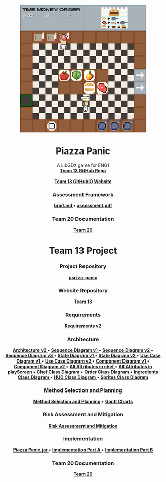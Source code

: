 <div align="center">
  <a href="https://github.com/team13eng1/piazza-panic/">
    <img src="./images/gameScreenshotTeam13a.png" alt="Logo" width="399" height="400">
  </a>

  <h1 align="center">Piazza Panic</h1>

  <p align="center">
    A LibGDX game for ENG1
    <br />
    <a href="https://github.com/team13eng1/piazza-panic"><strong>Team 13 GitHub Repo</strong></a>
    <br />
    <br />
    <a href="https://github.com/GourdoRamsay/GourdoRamsay.github.io/blob/main/TEAM13README.md"><strong>Team 13 GitHubIO Website</strong></a>
  </p>
</div>


<h3 align="center">Assessment Framework</h3>
<p align="center">
  <a href="./files/team13/assessmentDocuments/brief.md"><strong> brief.md </strong></a>
  •
  <a href="./files/team13/assessmentDocuments/eng1-team-assessment-1.pdf"><strong> assessment.pdf </strong></a>
</p>

<h3 align="center">Team 20 Documentation</h3>
<p align="center">
  <a href="https://github.com/GourdoRamsay/GourdoRamsay.github.io/blob/main/README.md"><strong>Team 20</strong></a>
</p>

<h1 align="center">Team 13 Project</h1>
<h3 align="center">Project Repository</h3>
<p align="center">
  <a href="https://github.com/team13eng1/piazza-panic"><strong>piazza-panic</strong></a>
<p>

<h3 align="center">Website Repository</h3>
<p align="center">
  <a href="https://github.com/GourdoRamsay/GourdoRamsay.github.io/blob/main/TEAM13README.md"><strong>Team 13</strong></a>
</p>
<h3 align="center">Requirements</h3>
<p align="center">
  <a href="./files/team13/documents/Requirements_v2.pdf"><strong>Requirements v2</strong></a>
</p>
<h3 align="center">Architecture</h3>
<p align="center">
  <a href="./files/team13/documents/Architecture_V2.pdf"><strong> Architecture v2 </strong></a>
  •
  <a href="./files/team13/documents/Sequence_Diagram_v1.pdf"><strong> Sequence Diagram v1 </strong></a>
  •
  <a href="./files/team13/documents/Sequence_Diagram_v2.pdf"><strong> Sequence Diagram v2 </strong></a>
  •
  <a href="./files/team13/documents/Sequence_Diagram_v3.pdf"><strong> Sequence Diagram v3 </strong></a>
  •
  <a href="./files/team13/documents/State_Diagram_v1.pdf"><strong> State Diagram v1 </strong></a>
  •
  <a href="./files/team13/documents/State_Diagram_v2.pdf"><strong> State Diagram v2 </strong></a>
  •
  <a href="./files/team13/documents/Use-Case_Diagram_v1.pdf"><strong> Use Case Diagram v1 </strong></a>
  •
  <a href="./files/team13/documents/Use-Case_Diagram_v2.pdf"><strong> Use Case Diagram v2 </strong></a>
  •
  <a href="./files/team13/documents/Component_diagram_v1.pdf"><strong> Component Diagram v1 </strong></a>
  •
  <a href="./files/team13/documents/Component_diagram_v2.pdf"><strong> Component Diagram v2 </strong></a>
  •
  <a href="./files/team13/documents/All_attributes_in_chef.pdf"><strong> All Attributes in chef </strong></a>
  •
  <a href="./files/team13/documents/All_attributes_in_playScreen.pdf"><strong> All Attributes in playScreen </strong></a>
  •
  <a href="./files/team13/documents/Chef_Class_Diagram.pdf"><strong> Chef Class Diagram </strong></a>
  •
  <a href="./files/team13/documents/Order_Class_Diagram.pdf"><strong> Order Class Diagram </strong></a>
  •
  <a href="./files/team13/documents/Ingredients_Class_Diagram.pdf"><strong> Ingredients Class Diagram </strong></a>
  •
  <a href="./files/team13/documents/HUD_Class_Diagram.pdf"><strong> HUD Class Diagram </strong></a>
  •
  <a href="./files/team13/documents/Sprites_Class_Diagram.pdf"><strong> Sprites Class Diagram </strong></a>
</p>
<h3 align="center">Method Selection and Planning</h3>
<p align="center">
  <a href="./files/team13/documents/Method_Selection_and_Planning.pdf"><strong> Method Selection and Planning </strong></a>
  •
  <a href="https://github.com/GourdoRamsay/GourdoRamsay.github.io/blob/main/GANTT.md"><strong> Gantt Charts </strong></a>
</p>
<h3 align="center">Risk Assessment and Mitigation</h3>
<p align="center">
  <a href="./files/team13/documents/Risk_Assessment_and_Mitigation_v2.pdf"><strong>Risk Assessment and Mitigation</strong></a>
</p>
<h3 align="center">Implementation</h3>
<p align="center">
  <a href="./files/team13/game/Piazza Panic.jar" download><strong> Piazza Panic.jar </strong></a>
  •
  <a href="./files/team13/game/piazza-panic-main (1).zip" download><strong> Implementation Part A </strong></a>
  •
  <a href="./files/team13/documents/Implementation_Part_B.pdf"><strong> Implementation Part B </strong></a>
</p>

<h3 align="center">Team 20 Documentation</h3>
<p align="center">
  <a href="https://github.com/GourdoRamsay/GourdoRamsay.github.io/blob/main/README.md"><strong>Team 20</strong></a>
</p>